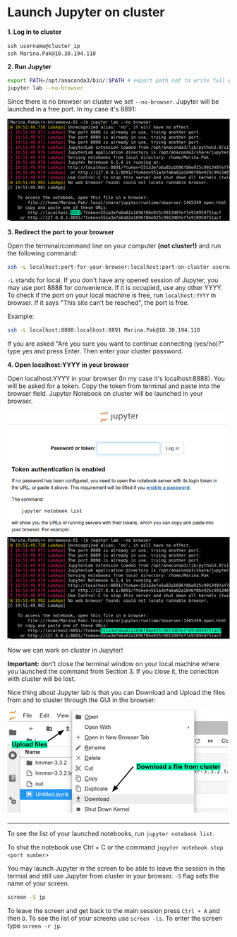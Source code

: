 # Launch Jupyter on cluster

**1. Log in to cluster**

`ssh username@cluster_ip` \
`ssh Marina.Pak@10.30.194.110`

**2. Run Jupyter**

```bash
export PATH=/opt/anaconda3/bin/:$PATH # export path not to write full path to jupyter
jupyter lab --no-browser
```

Since there is no browser on cluster we set `--no-browser`. Jupyter will be launched in a free port. In my case it's 8891: 

<img src='https://github.com/litvinanna/intro_to_prog/raw/main/command_line/port.png' width='700px'>

**3. Redirect the port to your browser**

Open the terminal/command line on your computer **(not cluster!)** and run the following command:

```bash
ssh -L localhost:port-for-your-browser:localhost:port-on-cluster username@10.30.194.110
```

`-L` stands for local. If you don't have any opened session of Jupyter, you may use port 8888 for convenience. If it is occupied, use any other YYYY. To check if the port on your local machine is free,  run `localhost:YYYY` in browser. If it says "This site can’t be reached", the port is free.

Example:

```bash
ssh -L localhost:8888:localhost:8891 Marina.Pak@10.30.194.110
```

If you are asked "Are you sure you want to continue connecting (yes/no)?" type yes and press Enter. Then enter your cluster password.

**4. Open localhost:YYYY in your browser**

Open localhost:YYYY in your browser (In my case it's localhost:8888). You will be asked for a token. Copy the token from terminal and paste into the browser field. Jupyter Notebook on cluster will be launched in your browser.

<img src='https://github.com/litvinanna/intro_to_prog/raw/main/command_line/paste_token.png' width='500px'>
<img src='https://github.com/litvinanna/intro_to_prog/raw/main/command_line/token.png' width='700px'>

Now we can work on cluster in Jupyter!

**Important:** don't close the terminal window on your local machine where you launched the command from Section 3. If you close it, the conection with cluster will be lost.

Nice thing about Jupyter lab is that you can Download and Upload the files from and to cluster through the GUI in the browser:

<img src='https://github.com/litvinanna/intro_to_prog/raw/main/command_line/upload_download.png' width='500px'>

<hr>

To see the list of your launched notebooks, run `jupyter notebook list`.

To shut the notebook use Ctrl + C or the command `jupyter notebook stop <port number>`

You may launch Jupyter in the screen to be able to leave the session in the termial and still use Jupyter from cluster in your browser. `-S` flag sets the name of your screen.

```bash
screen -S jp
```

To leave the screen and get back to the main session press `Ctrl + A` and then `D`. To see the list of your screens use `screen -ls`. To enter the screen type `screen -r jp`.
